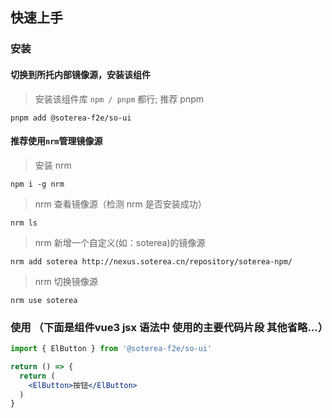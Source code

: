 ## 快速上手

### 安装

#### 切换到所托内部镜像源，安装该组件

> 安装该组件库 `npm / pnpm` 都行; 推荐 pnpm

```shell
pnpm add @soterea-f2e/so-ui
```

#### 推荐使用`nrm`管理镜像源

> 安装 nrm

```shell
npm i -g nrm
```

> nrm 查看镜像源（检测 nrm 是否安装成功）

```shell
nrm ls
```

> nrm 新增一个自定义(如：soterea)的镜像源

```shell
nrm add soterea http://nexus.soterea.cn/repository/soterea-npm/
```

> nrm 切换镜像源

```shell
nrm use soterea
```

### 使用 （下面是组件vue3 jsx 语法中 使用的主要代码片段 其他省略...）

```jsx
import { ElButton } from '@soterea-f2e/so-ui'

return () => {
  return (
    <ElButton>按钮</ElButton>
  )
}
```